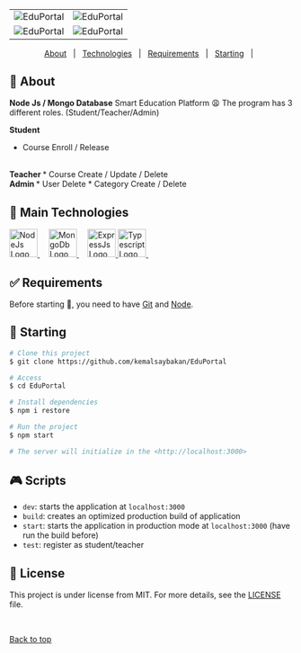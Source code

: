 <div align="center" id="top">
  <table style="overflow: hidden;">
    <tr>
      <td><img src="https://iili.io/HJaidFt.png" witdh="250" alt="EduPortal" /></td>
      <td><img src="https://iili.io/HJai3Sn.png" witdh="250" alt="EduPortal" /></td>
    </tr>
      <td><img src="https://iili.io/HJaP6MB.png" witdh="250" alt="EduPortal" /></td>
      <td><img src="https://iili.io/HJaPvyb.png" witdh="250" alt="EduPortal" /></td>
    <tr>
    </tr>
  </table>
</div>

<p align="center">
  <a href="#dart-about">About</a> &#xa0; | &#xa0;
  <a href="#rocket-main-technologies">Technologies</a> &#xa0; | &#xa0;
  <a href="#white_check_mark-requirements">Requirements</a> &#xa0; | &#xa0;
  <a href="#checkered_flag-starting">Starting</a> &#xa0; | &#xa0;
</p>

## :dart: About ##

**Node Js / Mongo Database** Smart Education Platform 😩 
The program has 3 different roles. (Student/Teacher/Admin)

<b>Student</b>
* Course Enroll / Release
</br>
<b>Teacher </b>
* Course Create / Update / Delete 
</br>
<b>Admin </b>
* User Delete
* Category Create / Delete 

## :rocket: Main Technologies ##

<a href="https://nodejs.org/">
  <img width="50" title="NodeJs" alt="NodeJs Logo" src="https://cdn-fmggo.nitrocdn.com/UtCbpAsVYUWjzVfYMQKsNFWWCHmLqugI/assets/static/optimized/rev-c3d2eca/wp-content/uploads/nodejs.png">
</a> &#xa0; &#xa0;

<a href="https://www.mongodb.com/home">
  <img width="50" title="Styled Components" alt="MongoDb Logo" src="https://www.mimastech.com/wp-content/uploads/2017/02/mongodb-logo.png">
</a> &#xa0; &#xa0;

<a href="http://expressjs.com/">
  <img width="50" title="Prettier" alt="ExpressJs Logo" src="https://d2m06gn7cjwia2.cloudfront.net/express.png">
</a>

<a href="https://www.typescriptlang.org">
  <img width="50" title="Typescript" alt="Typescript Logo" src="https://raw.githubusercontent.com/maurodesouza/maurodesouza/master/assets/typescript-logo.svg">
</a> &#xa0; &#xa0;

###

## :white_check_mark: Requirements ##

Before starting :checkered_flag:, you need to have [Git](https://git-scm.com) and [Node](https://nodejs.org/en/).

## :checkered_flag: Starting ##

```bash
# Clone this project
$ git clone https://github.com/kemalsaybakan/EduPortal

# Access
$ cd EduPortal

# Install dependencies
$ npm i restore

# Run the project
$ npm start

# The server will initialize in the <http://localhost:3000>
```

## :video_game: Scripts

- `dev`: starts the application at `localhost:3000`
- `build`: creates an optimized production build of application
- `start`: starts the application in production mode at `localhost:3000` (have run the build before)
- `test`: register as student/teacher

## :memo: License ##

This project is under license from MIT. For more details, see the [LICENSE](LICENSE.md) file.

&#xa0;

<a href="#top">Back to top</a>
